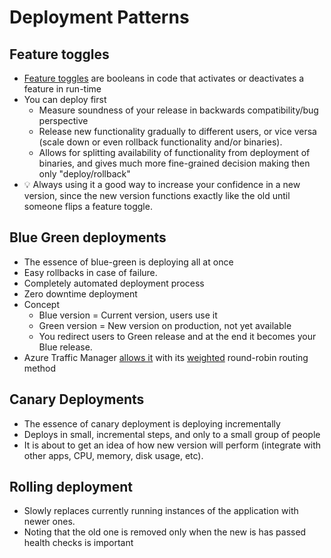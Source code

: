 # Deployment Patterns

## Feature toggles

- [Feature toggles](https://martinfowler.com/bliki/FeatureToggle.html) are booleans in code that activates or deactivates a feature in run-time
- You can deploy first
  - Measure soundness of your release in backwards compatibility/bug perspective
  - Release new functionality gradually to different users, or vice versa (scale down or even rollback functionality and/or binaries).
  - Allows for splitting availability of functionality from deployment of binaries, and gives much more fine-grained decision making then only "deploy/rollback"
- 💡 Always using it a good way to increase your confidence in a new version, since the new version functions exactly like the old until someone flips a feature toggle.

## Blue Green deployments

- The essence of blue-green is deploying all at once
- Easy rollbacks in case of failure.
- Completely automated deployment process
- Zero downtime deployment
- Concept
  - Blue version = Current version, users use it
  - Green version = New version on production, not yet available
  - You redirect users to Green release and at the end it becomes your Blue release.
- Azure Traffic Manager [allows it](https://azure.microsoft.com/en-us/blog/blue-green-deployments-using-azure-traffic-manager/) with its [weighted](https://docs.microsoft.com/en-us/azure/traffic-manager/traffic-manager-routing-methods#weighted) round-robin routing method

## Canary Deployments

- The essence of canary deployment is deploying incrementally
- Deploys in small, incremental steps, and only to a small group of people
- It is about to get an idea of how new version will perform (integrate with other apps, CPU, memory, disk usage, etc).

## Rolling deployment

- Slowly replaces currently running instances of the application with newer ones. 
- Noting that the old one is removed only when the new is has passed health checks is important
